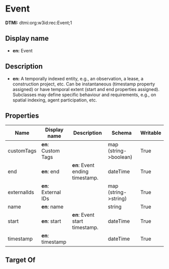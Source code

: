 # Event
**DTMI:** dtmi:org:w3id:rec:Event;1
## Display name
- **en:** Event
## Description
- **en:** A temporally indexed entity, e.g., an observation, a lease, a construction project, etc. Can be instantaneous (timestamp property assigned) or have temporal extent (start and end properties assigned). Subclasses may define specific behaviour and requirements, e.g., on spatial indexing, agent participation, etc.
## Properties
|Name|Display name|Description|Schema|Writable|
|-|-|-|-|-|
|customTags|**en**: Custom Tags||map (string->boolean)|True|
|end|**en**: end|**en**: Event ending timestamp.|dateTime|True|
|externalIds|**en**: External IDs||map (string->string)|True|
|name|**en**: name||string|True|
|start|**en**: start|**en**: Event start timestamp.|dateTime|True|
|timestamp|**en**: timestamp||dateTime|True|
## Target Of
